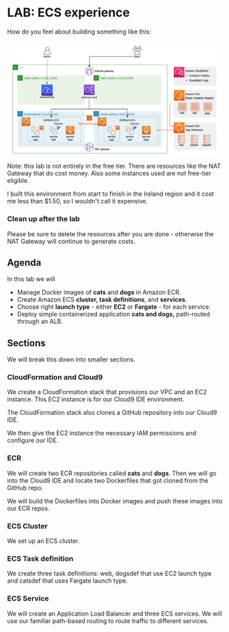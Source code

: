# LAB: ECS experience

How do you feel about building something like this:

![](<../../../../.gitbook/assets/image (384).png>)

Note: this lab is not entirely in the free tier. There are resources like the NAT Gateway that do cost money. Also some instances used are not free-tier eligible.

I built this environment from start to finish in the Ireland region and it cost me less than $1.50, so I wouldn't call it expensive.&#x20;

### Clean up after the lab&#x20;

Please be sure to delete the resources after you are done - otherwise the NAT Gateway will continue to generate costs.&#x20;

## Agenda

In this lab we will&#x20;

* Manage Docker images of **cats** and **dogs** in Amazon ECR.
* Create Amazon ECS **cluster, task definitions**, and **services**.
* Choose right **launch type** - either **EC2** or **Fargate** - for each service.
* Deploy simple containerized application **cats and dogs,** path-routed through an ALB.

## Sections

We will break this down into smaller sections.

### CloudFormation and Cloud9

We create a CloudFormation stack that provisions our VPC and an EC2 instance. This EC2 instance is for our Cloud9 IDE environment.&#x20;

The CloudFormation stack also clones a GitHub repository into our Cloud9 IDE.

We then give the EC2 instance the necessary IAM permissions and configure our IDE.

### ECR

We will create two ECR repositories called **cats** and **dogs**. Then we will go into the Cloud9 IDE and locate two Dockerfiles that got cloned from the GitHub repo.&#x20;

We will build the Dockerfiles into Docker images and push these images into our ECR repos.&#x20;

### ECS Cluster

We set up an ECS cluster.&#x20;

### ECS Task definition

We create three task definitions: web, dogsdef that use EC2 launch type and catsdef that uses Fargate launch type.&#x20;

### ECS Service

We will create an Application Load Balancer and three ECS services. We will use our familiar path-based routing to route traffic to different services.&#x20;

